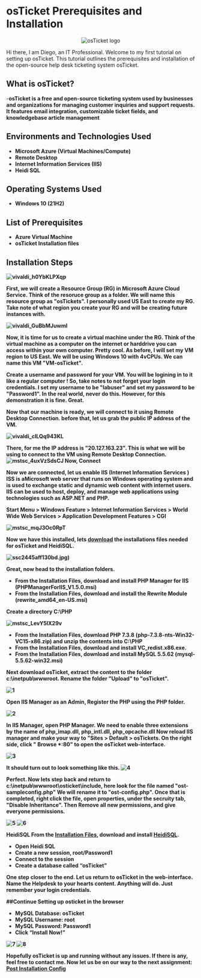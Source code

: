 # osTicket Prerequisites and Installation
<p align="center">
<img src="https://i.imgur.com/Clzj7Xs.png" alt="osTicket logo"/>
</p>

Hi there, I am Diego, an IT Professional. Welcome to my first tutorial on setting up osTicket. This tutorial outlines the prerequisites and installation of the open-source help desk ticketing system osTicket.<br />


<h2>What is osTicket?</h2>
-<b>osTicket is a free and open-source ticketing system used by businesses and organizations for managing customer inquiries and support requests. It features email integration, customizable ticket fields, and knowledgebase article management<b>


<h2>Environments and Technologies Used</h2>

- Microsoft Azure (Virtual Machines/Compute)
- Remote Desktop
- Internet Information Services (IIS)
- Heidi SQL

<h2>Operating Systems Used </h2>

- Windows 10</b> (21H2)

<h2>List of Prerequisites</h2>

- Azure Virtual Machine
- osTicket Installation files

<h2>Installation Steps</h2>


![vivaldi_h0YbKLPXqp](https://user-images.githubusercontent.com/109401839/212542603-e23e4232-fa2d-461d-9f9e-9da2ca6f5c73.png)

First, we will create a Resource Group (RG) in Microsoft Azure Cloud Service. Think of the resoruce group as a folder. We will name this resource group as "osTickets". I personally used US East to create my RG. Take note of what region you create your RG and will be creating future instances with. 

![vivaldi_GuBbMJuwmI](https://user-images.githubusercontent.com/109401839/212542800-61c916ab-94a8-4e5f-bc6b-8ccdbe768612.png)

Now, it is time for us to create a virtual machine under the RG. Think of the virtual machine as a computer on the internet or harddrive you can access within your own computer. Pretty cool. As before, I will set my VM region to US East. We will be using Windows 10 with 4vCPUs. We can name this VM "VM-osTicket". 

Create a username and password for your VM. You will be logining in to it like a regular computer ! So, take notes to not forget your login credentials. I set my username to be "labuser" and set my password to be "Password1". In the real world, never do this. However, for this demonstration it is fine. Great.

Now that our machine is ready, we will connect to it using Remote Desktop Connection. before that, let us grab the public IP address of the VM. 

![vivaldi_cILQq943KL](https://user-images.githubusercontent.com/109401839/212543295-70198323-8ddc-4091-ab3d-98b064fc42f3.png)

There, for me the IP address is "20.127.163.23". This is what we will be using to connect to the VM using Remote Desktop Connection. 
![mstsc_4uxVzSdsCJ](https://user-images.githubusercontent.com/109401839/212543384-8d5b81de-1a03-47ad-8ac9-62934412295f.png)
Now, <b>Connect<b>

Now we are connected, let us enable  IIS (Internet Information Services ) ISS is aMicrosoft web server that runs on Windows operating system and is used to exchange static and dynamic web content with internet users. IIS can be used to host, deploy, and manage web applications using technologies such as ASP.NET and PHP.

Start Menu > Windows Feature > Internet Information Services > World Wide Web Services > Application Development Features > CGI

![mstsc_mqJ3Oc0RpT](https://user-images.githubusercontent.com/109401839/212543578-18f011ed-b6e4-4d34-9a41-8093904acb3b.png)

Now we have this installed, lets [download](https://drive.google.com/drive/u/0/folders/1APMfNyfNzcxZC6EzdaNfdZsUwxWYChf6) the installations files needed for osTicket and HeidiSQL.

![ssc](https://user-images.githubusercontent.com/109401839/212543822-5cb9dd90-a14e-4931-96dd-5682964fe37d.jpg)2445aff130bd.jpg)

Great, now head to the installation folders. 
- From the Installation Files, download and install PHP Manager for IIS (PHPManagerForIIS_V1.5.0.msi)
- From the Installation Files, download and install the Rewrite Module (rewrite_amd64_en-US.msi)

Create a directory C:\PHP

![mstsc_LevY5lX29v](https://user-images.githubusercontent.com/109401839/212543951-2d85a000-9828-487c-b661-69e1c5b2f983.png)

- From the Installation Files, download PHP 7.3.8 (php-7.3.8-nts-Win32-VC15-x86.zip) and unzip the contents into C:\PHP
- From the Installation Files, download and install VC_redist.x86.exe.
- From the Installation Files, download and install MySQL 5.5.62 (mysql-5.5.62-win32.msi)

Next download osTicket, extract the content to the folder c:\inetpub\wwwroot. Rename the folder "Upload" to "osTicket".

![1](https://i.imgur.com/OOt21rj.png)

Open IIS Manager as an Admin, Register the PHP using the PHP folder.

![2](https://i.imgur.com/6KjxMgM.jpeg)

In IIS Manager, open PHP Manager. We need to enable three extensions by the name of php_imap.dll, php_intl.dll, php_opcache.dll
Now reload IIS manager and make your way to "Sites > Default > osTickets. On the right side, click " Browse *:80" to open the osTicket web-interface.

![3](https://i.imgur.com/u6pakKc.png)


It should turn out to look something like this. 
![4](https://i.imgur.com/HaWxYUf.jpeg)

Perfect. Now lets step back and return to c:\inetpub\wwwroot\osticket\include\, here look for the file named "ost-sampleconfig.php"
We will rename it to "ost-config.php". Once that is completed, right click the file, open properties, under the secruity tab, "Disable Inheritance". Then Remove all new permissions, and give everyone permissions. 

![5](https://i.imgur.com/wAiCy7l.jpeg)
![6](https://i.imgur.com/1q0MBu8.jpeg)

<b>HeidiSQL<b>
From the [Installation Files](https://drive.google.com/drive/u/2/folders/1APMfNyfNzcxZC6EzdaNfdZsUwxWYChf6), download and install [HeidiSQL](https://docs.google.com/document/d/1WovrX2DaS9xkfaSr4LXyB4YnnWpXIgPCMMbbfgHmGVw/edit).

- Open Heidi SQL
- Create a new session, root/Password1
- Connect to the session
- Create a database called “osTicket”

One step closer to the end. Let us return to osTicket in the web-interface. Name the Helpdesk to your hearts content. Anything will do. Just remember your login credentials. 


##Continue Setting up osticket in the browser
- MySQL Database: osTicket
- MySQL Username: root
- MySQL Password: Password1
- Click “Install Now!”

![7](https://i.imgur.com/7feHgME.png)
![8](https://i.imgur.com/BBPr0mx.png)

Hopefully osTicket is up and running without any issues. If there is any, feel free to contact me. Now let us be on our way to the next assignment: [Post Installation Config](https://github.com/ddeloya101/osTicket---post-install-Configuration)
